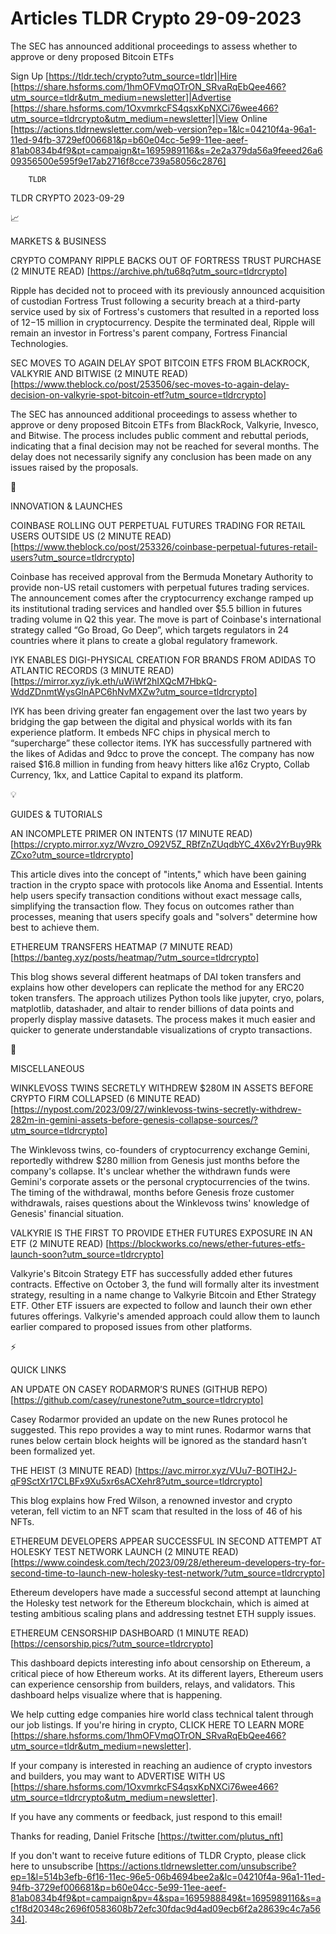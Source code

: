 # Articles TLDR Crypto 29-09-2023

The SEC has announced additional proceedings to assess whether to
approve or deny proposed Bitcoin ETFs  

Sign Up [https://tldr.tech/crypto?utm_source=tldr]|Hire
[https://share.hsforms.com/1hmOFVmqOTrON_SRvaRqEbQee466?utm_source=tldr&utm_medium=newsletter]|Advertise
[https://share.hsforms.com/1OxvmrkcFS4qsxKpNXCi76wee466?utm_source=tldrcrypto&utm_medium=newsletter]|View
Online
[https://actions.tldrnewsletter.com/web-version?ep=1&lc=04210f4a-96a1-11ed-94fb-3729ef006681&p=b60e04cc-5e99-11ee-aeef-81ab0834b4f9&pt=campaign&t=1695989116&s=2e2a379da56a9feeed26a609356500e595f9e17ab2716f8cce739a58056c2876]


		TLDR 

TLDR CRYPTO 2023-09-29

📈 

MARKETS & BUSINESS

CRYPTO COMPANY RIPPLE BACKS OUT OF FORTRESS TRUST PURCHASE (2 MINUTE
READ) [https://archive.ph/tu68q?utm_sourc=tldrcrypto]

Ripple has decided not to proceed with its previously announced
acquisition of custodian Fortress Trust following a security breach at
a third-party service used by six of Fortress's customers that
resulted in a reported loss of $12-$15 million in cryptocurrency.
Despite the terminated deal, Ripple will remain an investor in
Fortress's parent company, Fortress Financial Technologies. 

SEC MOVES TO AGAIN DELAY SPOT BITCOIN ETFS FROM BLACKROCK, VALKYRIE
AND BITWISE (2 MINUTE READ)
[https://www.theblock.co/post/253506/sec-moves-to-again-delay-decision-on-valkyrie-spot-bitcoin-etf?utm_source=tldrcrypto]

The SEC has announced additional proceedings to assess whether to
approve or deny proposed Bitcoin ETFs from BlackRock, Valkyrie,
Invesco, and Bitwise. The process includes public comment and rebuttal
periods, indicating that a final decision may not be reached for
several months. The delay does not necessarily signify any conclusion
has been made on any issues raised by the proposals. 

🚀 

INNOVATION & LAUNCHES

COINBASE ROLLING OUT PERPETUAL FUTURES TRADING FOR RETAIL USERS
OUTSIDE US (2 MINUTE READ)
[https://www.theblock.co/post/253326/coinbase-perpetual-futures-retail-users?utm_source=tldrcrypto]

Coinbase has received approval from the Bermuda Monetary Authority to
provide non-US retail customers with perpetual futures trading
services. The announcement comes after the cryptocurrency exchange
ramped up its institutional trading services and handled over $5.5
billion in futures trading volume in Q2 this year. The move is part of
Coinbase's international strategy called “Go Broad, Go Deep”,
which targets regulators in 24 countries where it plans to create a
global regulatory framework. 

IYK ENABLES DIGI-PHYSICAL CREATION FOR BRANDS FROM ADIDAS TO ATLANTIC
RECORDS (3 MINUTE READ)
[https://mirror.xyz/iyk.eth/uWiWf2hIXQcM7HbkQ-WddZDnmtWysGlnAPC6hNvMXZw?utm_source=tldrcrypto]

IYK has been driving greater fan engagement over the last two years by
bridging the gap between the digital and physical worlds with its fan
experience platform. It embeds NFC chips in physical merch to
“supercharge” these collector items. IYK has successfully
partnered with the likes of Adidas and 9dcc to prove the concept. The
company has now raised $16.8 million in funding from heavy hitters
like a16z Crypto, Collab Currency, 1kx, and Lattice Capital to expand
its platform. 

💡 

GUIDES & TUTORIALS

AN INCOMPLETE PRIMER ON INTENTS (17 MINUTE READ)
[https://crypto.mirror.xyz/Wvzro_O92V5Z_RBfZnZUqdbYC_4X6v2YrBuy9RkZCxo?utm_source=tldrcrypto]

This article dives into the concept of "intents," which have been
gaining traction in the crypto space with protocols like Anoma and
Essential. Intents help users specify transaction conditions without
exact message calls, simplifying the transaction flow. They focus on
outcomes rather than processes, meaning that users specify goals and
"solvers" determine how best to achieve them. 

ETHEREUM TRANSFERS HEATMAP (7 MINUTE READ)
[https://banteg.xyz/posts/heatmap/?utm_source=tldrcrypto]

This blog shows several different heatmaps of DAI token transfers and
explains how other developers can replicate the method for any ERC20
token transfers. The approach utilizes Python tools like jupyter,
cryo, polars, matplotlib, datashader, and altair to render billions of
data points and properly display massive datasets. The process makes
it much easier and quicker to generate understandable visualizations
of crypto transactions. 

🦄 

MISCELLANEOUS

WINKLEVOSS TWINS SECRETLY WITHDREW $280M IN ASSETS BEFORE CRYPTO FIRM
COLLAPSED (6 MINUTE READ)
[https://nypost.com/2023/09/27/winklevoss-twins-secretly-withdrew-282m-in-gemini-assets-before-genesis-collapse-sources/?utm_source=tldrcrypto]

The Winklevoss twins, co-founders of cryptocurrency exchange Gemini,
reportedly withdrew $280 million from Genesis just months before the
company's collapse. It's unclear whether the withdrawn funds were
Gemini's corporate assets or the personal cryptocurrencies of the
twins. The timing of the withdrawal, months before Genesis froze
customer withdrawals, raises questions about the Winklevoss twins'
knowledge of Genesis' financial situation. 

VALKYRIE IS THE FIRST TO PROVIDE ETHER FUTURES EXPOSURE IN AN ETF (2
MINUTE READ)
[https://blockworks.co/news/ether-futures-etfs-launch-soon?utm_source=tldrcrypto]

Valkyrie's Bitcoin Strategy ETF has successfully added ether futures
contracts. Effective on October 3, the fund will formally alter its
investment strategy, resulting in a name change to Valkyrie Bitcoin
and Ether Strategy ETF. Other ETF issuers are expected to follow and
launch their own ether futures offerings. Valkyrie's amended approach
could allow them to launch earlier compared to proposed issues from
other platforms. 

⚡ 

QUICK LINKS

AN UPDATE ON CASEY RODARMOR’S RUNES (GITHUB REPO)
[https://github.com/casey/runestone?utm_source=tldrcrypto]

Casey Rodarmor provided an update on the new Runes protocol he
suggested. This repo provides a way to mint runes. Rodarmor warns that
runes below certain block heights will be ignored as the standard
hasn’t been formalized yet. 

THE HEIST (3 MINUTE READ)
[https://avc.mirror.xyz/VUu7-BOTlH2J-qF9SctXr17CLBFx9Xu5xr6sACXehr8?utm_source=tldrcrypto]

This blog explains how Fred Wilson, a renowned investor and crypto
veteran, fell victim to an NFT scam that resulted in the loss of 46 of
his NFTs. 

ETHEREUM DEVELOPERS APPEAR SUCCESSFUL IN SECOND ATTEMPT AT HOLESKY
TEST NETWORK LAUNCH (2 MINUTE READ)
[https://www.coindesk.com/tech/2023/09/28/ethereum-developers-try-for-second-time-to-launch-new-holesky-test-network/?utm_source=tldrcrypto]

Ethereum developers have made a successful second attempt at launching
the Holesky test network for the Ethereum blockchain, which is aimed
at testing ambitious scaling plans and addressing testnet ETH supply
issues. 

ETHEREUM CENSORSHIP DASHBOARD (1 MINUTE READ)
[https://censorship.pics/?utm_source=tldrcrypto]

This dashboard depicts interesting info about censorship on Ethereum,
a critical piece of how Ethereum works. At its different layers,
Ethereum users can experience censorship from builders, relays, and
validators. This dashboard helps visualize where that is happening. 

 We help cutting edge companies hire world class technical talent
through our job listings. If you're hiring in crypto, CLICK HERE TO
LEARN MORE
[https://share.hsforms.com/1hmOFVmqOTrON_SRvaRqEbQee466?utm_source=tldr&utm_medium=newsletter].


If your company is interested in reaching an audience of crypto
investors and builders, you may want to ADVERTISE WITH US
[https://share.hsforms.com/1OxvmrkcFS4qsxKpNXCi76wee466?utm_source=tldrcrypto&utm_medium=newsletter].


If you have any comments or feedback, just respond to this email! 

Thanks for reading, 
Daniel Fritsche [https://twitter.com/plutus_nft] 

If you don't want to receive future editions of TLDR Crypto,
please click here to unsubscribe
[https://actions.tldrnewsletter.com/unsubscribe?ep=1&l=514b3efb-6f16-11ec-96e5-06b4694bee2a&lc=04210f4a-96a1-11ed-94fb-3729ef006681&p=b60e04cc-5e99-11ee-aeef-81ab0834b4f9&pt=campaign&pv=4&spa=1695988849&t=1695989116&s=ac1f8d20348c2696f0583608b72efc30fdac9d4ad09ecb6f2a28639c4c7a5634].